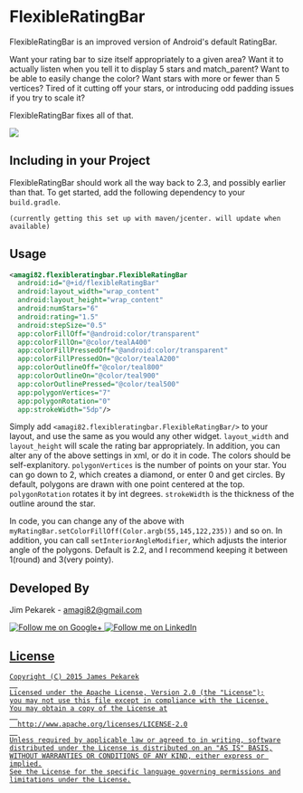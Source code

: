 # FlexibleRatingBar
FlexibleRatingBar is an improved version of Android's default RatingBar. 


Want your rating bar to size itself appropriately to a given area? 
Want it to actually listen when you tell it to display 5 stars and match_parent? 
Want to be able to easily change the color? 
Want stars with more or fewer than 5 vertices? 
Tired of it cutting off your stars, or introducing odd padding issues if you try to scale it? 

FlexibleRatingBar fixes all of that.

![](http://i.imgur.com/oAYAwB7.png)

## Including in your Project

FlexibleRatingBar should work all the way back to 2.3, and possibly earlier than that. To get started, add the following dependency to your `build.gradle`.
    
    (currently getting this set up with maven/jcenter. will update when available)
    


## Usage

```xml
<amagi82.flexibleratingbar.FlexibleRatingBar
  android:id="@+id/flexibleRatingBar"
  android:layout_width="wrap_content"
  android:layout_height="wrap_content"
  android:numStars="6"
  android:rating="1.5"
  android:stepSize="0.5"
  app:colorFillOff="@android:color/transparent"
  app:colorFillOn="@color/tealA400"
  app:colorFillPressedOff="@android:color/transparent"
  app:colorFillPressedOn="@color/tealA200"
  app:colorOutlineOff="@color/teal800"
  app:colorOutlineOn="@color/teal900"
  app:colorOutlinePressed="@color/teal500"
  app:polygonVertices="7"
  app:polygonRotation="0"
  app:strokeWidth="5dp"/>
```
Simply add `<amagi82.flexibleratingbar.FlexibleRatingBar/>` to your layout, and use the same as you would any other widget. 
`layout_width` and `layout_height` will scale the rating bar appropriately. 
In addition, you can alter any of the above settings in xml, or do it in code. 
The colors should be self-explanitory. `polygonVertices` is the number of points on your star. 
You can go down to 2, which creates a diamond, or enter 0 and get circles.
By default, polygons are drawn with one point centered at the top. `polygonRotation` rotates it by int degrees. 
`strokeWidth` is the thickness of the outline around the star.

In code, you can change any of the above with `myRatingBar.setColorFillOff(Color.argb(55,145,122,235))` and so on. 
In addition, you can call `setInteriorAngleModifier`, which adjusts the interior angle of the polygons. 
Default is 2.2, and I recommend keeping it between 1(round) and 3(very pointy).  

## Developed By

Jim Pekarek - <amagi82@gmail.com>

<a href="https://plus.google.com/u/0/+JimPekarek">
  <img alt="Follow me on Google+"
       src="http://icons.iconarchive.com/icons/danleech/simple/64/google-plus-icon.png"/>
</a>
<a href="https://www.linkedin.com/pub/james-pekarek/7b/833/bb0">
  <img alt="Follow me on LinkedIn"
       src="http://icons.iconarchive.com/icons/danleech/simple/64/linkedin-icon.png"/>

## License
```
Copyright (C) 2015 James Pekarek
  
Licensed under the Apache License, Version 2.0 (the "License");
you may not use this file except in compliance with the License.
You may obtain a copy of the License at
  
  http://www.apache.org/licenses/LICENSE-2.0
  
Unless required by applicable law or agreed to in writing, software
distributed under the License is distributed on an "AS IS" BASIS,
WITHOUT WARRANTIES OR CONDITIONS OF ANY KIND, either express or implied.
See the License for the specific language governing permissions and
limitations under the License.
